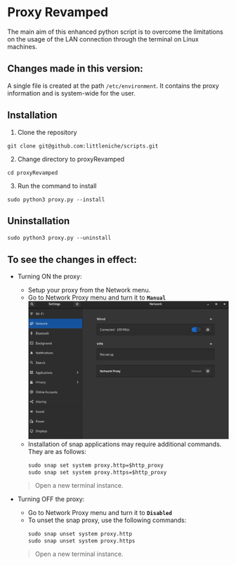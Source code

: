 # Proxy Revamped

The main aim of this enhanced python script is to overcome the limitations on the usage of the LAN connection through the terminal on Linux machines.

## Changes made in this version:

A single file is created at the path `/etc/environment`.
It contains the proxy information and is system-wide for the user.

## Installation

1. Clone the repository
```
git clone git@github.com:littleniche/scripts.git
```
2. Change directory to proxyRevamped
```
cd proxyRevamped
```
3. Run the command to install
```
sudo python3 proxy.py --install
```

## Uninstallation

```
sudo python3 proxy.py --uninstall
```

## To see the changes in effect:

- Turning ON the proxy:
    - Setup your proxy from the Network menu.
    - Go to Network Proxy menu and turn it to **`Manual`**
    ![alt text](./network.png)
    - Installation of snap applications may require additional commands. They are as follows:
        ```
        sudo snap set system proxy.http=$http_proxy
        sudo snap set system proxy.https=$http_proxy
        ```
    > Open a new terminal instance.

- Turning OFF the proxy:
    - Go to Network Proxy menu and turn it to **`Disabled`**
    - To unset the snap proxy, use the following commands:
        ```
        sudo snap unset system proxy.http
        sudo snap unset system proxy.https
        ```
    > Open a new terminal instance.
